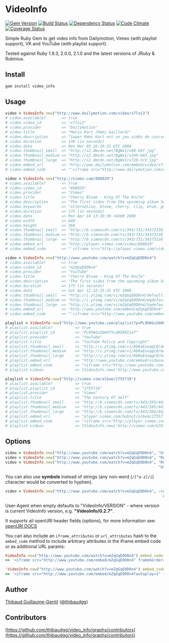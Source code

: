 # VideoInfo

[![Gem Version](https://badge.fury.io/rb/video_info.png)](http://badge.fury.io/rb/video_info) [![Build Status](https://travis-ci.org/thibaudgg/video_info.png?branch=master)](https://travis-ci.org/thibaudgg/video_info) [![Dependency Status](https://gemnasium.com/thibaudgg/video_info.png)](https://gemnasium.com/thibaudgg/video_info) [![Code Climate](https://codeclimate.com/github/thibaudgg/video_info.png)](https://codeclimate.com/github/thibaudgg/video_info) [![Coverage Status](https://coveralls.io/repos/thibaudgg/video_info/badge.png?branch=master)](https://coveralls.io/r/thibaudgg/video_info)

Simple Ruby Gem to get video info from Dailymotion, Vimeo (with playlist support), VK and YouTube (with playlist support).

Tested against Ruby 1.9.3, 2.0.0, 2.1.0 and the latest versions of JRuby & Rubinius.

Install
--------

``` bash
gem install video_info
```

Usage
-----

``` ruby
video = VideoInfo.new("http://www.dailymotion.com/video/x7lni3")
# video.available?       => true
# video.video_id         => "x7lni3"
# video.provider         => "Dailymotion"
# video.title            => "Mario Kart (Rémi Gaillard)"
# video.description      => "Super Rémi Kart est un jeu vidéo de course développé et édité par N'Importe Quoi TV."
# video.duration         => 136 (in seconds)
# video.date             => Mon Mar 03 16:29:31 UTC 2008
# video.thumbnail_small  => "http://s2.dmcdn.net/BgWxI/x60-kbf.jpg"
# video.thumbnail_medium => "http://s2.dmcdn.net/BgWxI/x240-b83.jpg"
# video.thumbnail_large  => "http://s2.dmcdn.net/BgWxI/x720-YcV.jpg"
# video.embed_url        => "http://www.dailymotion.com/embed/video/x7lni3"
# video.embed_code       => "'<iframe src="http://www.dailymotion.com/embed/video/x7lni3" frameborder="0" allowfullscreen="allowfullscreen"></iframe>'"

video = VideoInfo.new("http://vimeo.com/898029")
# video.available?       => true
# video.video_id         => "898029"
# video.provider         => "Vimeo"
# video.title            => "Cherry Bloom - King Of The Knife"
# video.description      => "The first video from the upcoming album Secret Sounds, to download in-stores April 14. Checkout http://www.cherrybloom.net"
# video.keywords         => "alternative, bloom, cherry, clip, drum, guitar, king, knife, of, Paris-Forum, rock, the, tremplin"
# video.duration         => 175 (in seconds)
# video.date             => Mon Apr 14 13:10:39 +0200 2008
# video.width            => 640
# video.height           => 360
# video.thumbnail_small  => "http://b.vimeocdn.com/ts/343/731/34373130_100.jpg"
# video.thumbnail_medium => "http://b.vimeocdn.com/ts/343/731/34373130_200.jpg"
# video.thumbnail_large  => "http://b.vimeocdn.com/ts/343/731/34373130_640.jpg"
# video.embed_url        => "http://player.vimeo.com/video/898029"
# video.embed_code       => "'<iframe src="http://player.vimeo.com/video/898029?title=0&amp;byline=0&amp;portrait=0&amp;autoplay=0" frameborder="0"></iframe>'"

video = VideoInfo.new("http://www.youtube.com/watch?v=mZqGqE0D0n4")
# video.available?       => true
# video.video_id         => "mZqGqE0D0n4"
# video.provider         => "YouTube"
# video.title            => "Cherry Bloom - King Of The Knife"
# video.description      => "The first video from the upcoming album Secret Sounds, to download in-stores April 14. Checkout http://www.cherrybloom.net"
# video.duration         => 175 (in seconds)
# video.date             => Sat Apr 12 22:25:35 UTC 2008
# video.thumbnail_small  => "http://i.ytimg.com/vi/mZqGqE0D0n4/default.jpg"
# video.thumbnail_medium => "http://i.ytimg.com/vi/mZqGqE0D0n4/mqdefault.jpg"
# video.thumbnail_large  => "http://i.ytimg.com/vi/mZqGqE0D0n4/hqdefault.jpg"
# video.embed_url        => "http://www.youtube.com/embed/mZqGqE0D0n4"
# video.embed_code       => "'<iframe src="http://www.youtube.com/embed/mZqGqE0D0n4" frameborder="0" allowfullscreen="allowfullscreen"></iframe>'"

playlist = VideoInfo.new("http://www.youtube.com/playlist?p=PL9hW1uS6HUftLdHI6RIsaf-iXTm09qnEr")
# playlist.available?          => true
# playlist.playlist_id         => "PL9hW1uS6HUftLdHI6RIsaf"
# playlist.provider            => "YouTube"
# playlist.title               => "YouTube Policy and Copyright"
# playlist.thumbnail_small     => "http://i.ytimg.com/vi/8b0aEoxqqC0/default.jpg"
# playlist.thumbnail_medium    => "http://i.ytimg.com/vi/8b0aEoxqqC0/mqdefault.jpg"
# playlist.thumbnail_large     => "http://i.ytimg.com/vi/8b0aEoxqqC0/hqdefault.jpg"
# playlist.embed_url           => "http://www.youtube.com/embed/videoseries?list=PL9hW1uS6HUftLdHI6RIsaf-iXTm09qnEr"
# playlist.embed_code          => "<iframe src="http://www.youtube.com/embed/videoseries?list=PL9hW1uS6HUftLdHI6RIsaf-iXTm09qnEr" frameborder="0" allowfullscreen="allowfullscreen"></iframe>"
# playlist.videos              => [VideoInfo.new('http://www.youtube.com/watch?v=_Bt3-WsHfB0'), VideoInfo.new('http://www.youtube.com/watch?v=9g2U12SsRns'), VideoInfo.new('http://www.youtube.com/watch?v=8b0aEoxqqC0'), VideoInfo.new('http://www.youtube.com/watch?v=6c3mHikRz0I'), VideoInfo.new('http://www.youtube.com/watch?v=OQVHWsTHcoc')]

playlist = VideoInfo.new("http://vimeo.com/album/2755718")
# playlist.available?          => true
# playlist.playlist_id         => "2755718"
# playlist.provider            => "Vimeo"
# playlist.title               => "The Century Of Self"
# playlist.thumbnail_small     => "http://b.vimeocdn.com/ts/443/595/443595474_100.jpg"
# playlist.thumbnail_medium    => "http://b.vimeocdn.com/ts/443/595/443595474_200.jpg"
# playlist.thumbnail_large     => "http://b.vimeocdn.com/ts/443/595/443595474_640.jpg"
# playlist.embed_url           => "player.vimeo.com/hubnut/album/2755718"
# playlist.embed_code          => "<iframe src="http://player.vimeo.com/hubnut/album/2755718?autoplay=0&byline=0&portrait=0&title=0" frameborder="0"></iframe>"
# playlist.videos              => [VideoInfo.new('http://vimeo.com/67977038'), VideoInfo.new('http://vimeo.com/68843810'), VideoInfo.new('http://vimeo.com/69949597'), VideoInfo.new('http://vimeo.com/70388245')]
```

Options
-------

``` ruby
video = VideoInfo.new("http://www.youtube.com/watch?v=mZqGqE0D0n4", "User-Agent" => "My YouTube Mashup Robot/1.0")
video = VideoInfo.new("http://www.youtube.com/watch?v=mZqGqE0D0n4", "Referer"    => "http://my-youtube-mashup.com/")
video = VideoInfo.new("http://www.youtube.com/watch?v=mZqGqE0D0n4", "Referer"    => "http://my-youtube-mashup.com/",
                                                                    "User-Agent" => "My YouTube Mashup Robot/1.0")
```
You can also use **symbols** instead of strings (any non-word (`/[^a-z]/i`) character would be converted to hyphen).

``` ruby
video = VideoInfo.new("http://www.youtube.com/watch?v=mZqGqE0D0n4", :referer    => "http://my-youtube-mashup.com/",
                                                                      user_agent: "My YouTube Mashup Robot/1.0")
```

User-Agent when empty defaults to "VideoInfo/VERSION" - where version is current VideoInfo version, e.g. **"VideoInfo/0.2.7"**.

It supports all openURI header fields (options), for more information see: [openURI DOCS](http://www.ruby-doc.org/stdlib-1.9.3/libdoc/open-uri/rdoc/OpenURI.html)

You can also include an `iframe_attributes` or `url_attributes` hash to the `embed_code` method to include arbitrary attributes in the iframe embed code or as additional URL params:

``` ruby
VideoInfo.new("http://www.youtube.com/watch?v=mZqGqE0D0n4").embed_code(iframe_attributes: { width: 800, height: 600, "data-key" => "value" })
=> '<iframe src="http://www.youtube.com/embed/mZqGqE0D0n4" frameborder="0" allowfullscreen="allowfullscreen" width="800" height="600" data-key="value"></iframe>

'VideoInfo.new("http://www.youtube.com/watch?v=mZqGqE0D0n4").embed_code(url_attributes: { autoplay: 1 })
=> '<iframe src="http://www.youtube.com/embed/mZqGqE0D0n4?autoplay=1" frameborder="0" allowfullscreen="allowfullscreen"></iframe>'
```

Author
------

[Thibaud Guillaume-Gentil](https://github.com/thibaudgg) ([@thibaudgg](https://twitter.com/thibaudgg))

Contributors
------------

[https://github.com/thibaudgg/video_info/graphs/contributors](https://github.com/thibaudgg/video_info/graphs/contributors)

